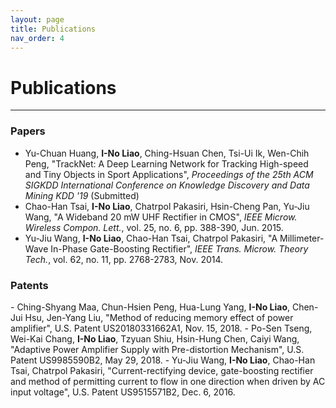 ```yaml
---
layout: page
title: Publications
nav_order: 4
---
```


# Publications

---

<h3>Papers</h3>

- Yu-Chuan Huang, <strong>I-No Liao</strong>, Ching-Hsuan Chen, Tsi-Ui Ik, Wen-Chih Peng, "TrackNet: A Deep Learning Network for Tracking High-speed and Tiny Objects in Sport Applications", <em>Proceedings of the 25th ACM SIGKDD International Conference on Knowledge Discovery and Data Mining KDD '19</em> (Submitted)
- Chao-Han Tsai, <strong>I-No Liao</strong>, Chatrpol Pakasiri, Hsin-Cheng Pan, Yu-Jiu Wang, "A Wideband 20 mW UHF Rectifier in CMOS", <em>IEEE Microw. Wireless Compon. Lett.</em>, vol. 25, no. 6, pp. 388-390, Jun. 2015.
- Yu-Jiu Wang, <strong>I-No Liao</strong>, Chao-Han Tsai, Chatrpol Pakasiri, "A Millimeter-Wave In-Phase Gate-Boosting Rectifier", <em>IEEE Trans. Microw. Theory Tech.</em>, vol. 62, no. 11, pp. 2768-2783, Nov. 2014.

<h3>Patents</h3>
- Ching-Shyang Maa, Chun-Hsien Peng, Hua-Lung Yang, <strong>I-No Liao</strong>, Chen-Jui Hsu, Jen-Yang Liu, "Method of reducing memory effect of power amplifier", U.S. Patent US20180331662A1, Nov. 15, 2018.
- Po-Sen Tseng, Wei-Kai Chang, <strong>I-No Liao</strong>, Tzyuan Shiu, Hsin-Hung Chen, Caiyi Wang, "Adaptive Power Amplifier Supply with Pre-distortion Mechanism", U.S. Patent US9985590B2, May 29, 2018.
- Yu-Jiu Wang, <strong>I-No Liao</strong>, Chao-Han Tsai, Chatrpol Pakasiri, "Current-rectifying device, gate-boosting rectifier and method of permitting current to flow in one direction when driven by AC input voltage", U.S. Patent US9515571B2, Dec. 6, 2016.
